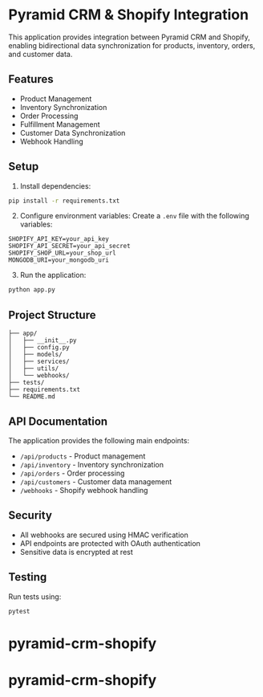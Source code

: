 # Pyramid CRM & Shopify Integration

This application provides integration between Pyramid CRM and Shopify, enabling bidirectional data synchronization for products, inventory, orders, and customer data.

## Features

- Product Management
- Inventory Synchronization
- Order Processing
- Fulfillment Management
- Customer Data Synchronization
- Webhook Handling

## Setup

1. Install dependencies:

```bash
pip install -r requirements.txt
```

2. Configure environment variables:
   Create a `.env` file with the following variables:

```
SHOPIFY_API_KEY=your_api_key
SHOPIFY_API_SECRET=your_api_secret
SHOPIFY_SHOP_URL=your_shop_url
MONGODB_URI=your_mongodb_uri
```

3. Run the application:

```bash
python app.py
```

## Project Structure

```
├── app/
│   ├── __init__.py
│   ├── config.py
│   ├── models/
│   ├── services/
│   ├── utils/
│   └── webhooks/
├── tests/
├── requirements.txt
└── README.md
```

## API Documentation

The application provides the following main endpoints:

- `/api/products` - Product management
- `/api/inventory` - Inventory synchronization
- `/api/orders` - Order processing
- `/api/customers` - Customer data management
- `/webhooks` - Shopify webhook handling

## Security

- All webhooks are secured using HMAC verification
- API endpoints are protected with OAuth authentication
- Sensitive data is encrypted at rest

## Testing

Run tests using:

```bash
pytest
```
# pyramid-crm-shopify
# pyramid-crm-shopify
